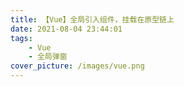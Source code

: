 ```yaml
---
title: 【Vue】全局引入组件，挂载在原型链上
date: 2021-08-04 23:44:01
tags:
    - Vue
    - 全局弹窗
cover_picture: /images/vue.png
---
```


